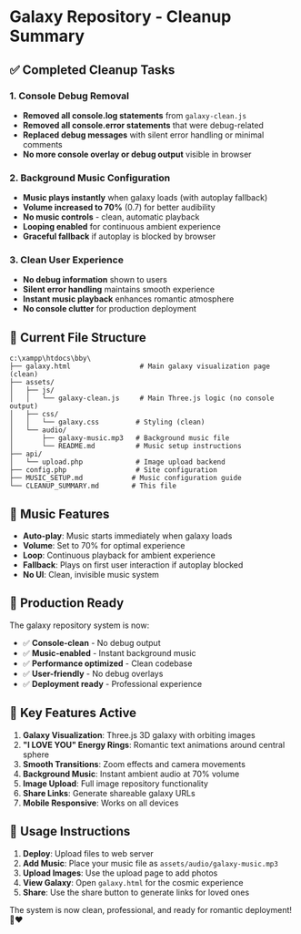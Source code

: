 # Galaxy Repository - Cleanup Summary

## ✅ Completed Cleanup Tasks

### 1. Console Debug Removal
- **Removed all console.log statements** from `galaxy-clean.js`
- **Removed all console.error statements** that were debug-related
- **Replaced debug messages** with silent error handling or minimal comments
- **No more console overlay or debug output** visible in browser

### 2. Background Music Configuration
- **Music plays instantly** when galaxy loads (with autoplay fallback)
- **Volume increased to 70%** (0.7) for better audibility
- **No music controls** - clean, automatic playback
- **Looping enabled** for continuous ambient experience
- **Graceful fallback** if autoplay is blocked by browser

### 3. Clean User Experience
- **No debug information** shown to users
- **Silent error handling** maintains smooth experience
- **Instant music playback** enhances romantic atmosphere
- **No console clutter** for production deployment

## 📁 Current File Structure

```
c:\xampp\htdocs\bby\
├── galaxy.html                 # Main galaxy visualization page (clean)
├── assets/
│   ├── js/
│   │   └── galaxy-clean.js     # Main Three.js logic (no console output)
│   ├── css/
│   │   └── galaxy.css         # Styling (clean)
│   └── audio/
│       ├── galaxy-music.mp3   # Background music file
│       └── README.md          # Music setup instructions
├── api/
│   └── upload.php             # Image upload backend
├── config.php                 # Site configuration
├── MUSIC_SETUP.md            # Music configuration guide
└── CLEANUP_SUMMARY.md        # This file
```

## 🎵 Music Features

- **Auto-play**: Music starts immediately when galaxy loads
- **Volume**: Set to 70% for optimal experience
- **Loop**: Continuous playback for ambient experience
- **Fallback**: Plays on first user interaction if autoplay blocked
- **No UI**: Clean, invisible music system

## 🚀 Production Ready

The galaxy repository system is now:
- ✅ **Console-clean** - No debug output
- ✅ **Music-enabled** - Instant background music
- ✅ **Performance optimized** - Clean codebase
- ✅ **User-friendly** - No debug overlays
- ✅ **Deployment ready** - Professional experience

## 🎯 Key Features Active

1. **Galaxy Visualization**: Three.js 3D galaxy with orbiting images
2. **"I LOVE YOU" Energy Rings**: Romantic text animations around central sphere
3. **Smooth Transitions**: Zoom effects and camera movements
4. **Background Music**: Instant ambient audio at 70% volume
5. **Image Upload**: Full image repository functionality
6. **Share Links**: Generate shareable galaxy URLs
7. **Mobile Responsive**: Works on all devices

## 📖 Usage Instructions

1. **Deploy**: Upload files to web server
2. **Add Music**: Place your music file as `assets/audio/galaxy-music.mp3`
3. **Upload Images**: Use the upload page to add photos
4. **View Galaxy**: Open `galaxy.html` for the cosmic experience
5. **Share**: Use the share button to generate links for loved ones

The system is now clean, professional, and ready for romantic deployment! 💫❤️
